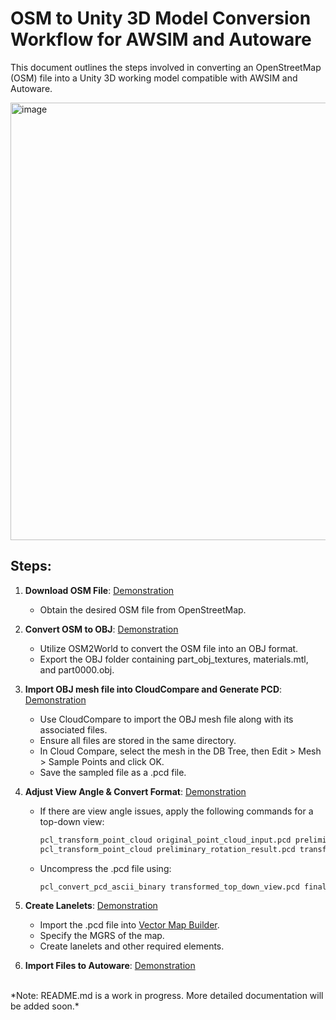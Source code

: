 # OSM to Unity 3D Model Conversion Workflow for AWSIM and Autoware

This document outlines the steps involved in converting an OpenStreetMap (OSM) file into a Unity 3D working model compatible with AWSIM and Autoware.

<img src="https://github.com/zubxxr/OSM-to-Pointcloud-and-Lanelet-Conversion-Process/blob/main/assets/OSM-Mesh-Workflow.png" alt="image" style="width: 700px;">

## Steps:

1. **Download OSM File**: [Demonstration](assets/1-OSM-File.mkv)
 
    - Obtain the desired OSM file from OpenStreetMap. 

2. **Convert OSM to OBJ**: [Demonstration](assets/2-Mesh-Extraction.mkv)

    - Utilize OSM2World to convert the OSM file into an OBJ format.
    - Export the OBJ folder containing part_obj_textures, materials.mtl, and part0000.obj.

3. **Import OBJ mesh file into CloudCompare and Generate PCD**: [Demonstration](assets/3-Mesh-To-PCD.mkv)

    - Use CloudCompare to import the OBJ mesh file along with its associated files.
    - Ensure all files are stored in the same directory.
    - In Cloud Compare, select the mesh in the DB Tree, then Edit > Mesh > Sample Points and click OK.
    - Save the sampled file as a .pcd file.

4. **Adjust View Angle & Convert Format**: [Demonstration](assets/4-PCD-Processing.mkv)

    - If there are view angle issues, apply the following commands for a top-down view:

      ```bash
      pcl_transform_point_cloud original_point_cloud_input.pcd preliminary_rotation_result.pcd -axisangle 1,0,0,-1.5708
      pcl_transform_point_cloud preliminary_rotation_result.pcd transformed_top_down_view.pcd -axisangle 1,0,0,3.1416
      ```
    - Uncompress the .pcd file using:
      
      ```bash
      pcl_convert_pcd_ascii_binary transformed_top_down_view.pcd final_output.pcd 1
      ```

    

5. **Create Lanelets**: [Demonstration](assets/5-MGRS-and-Lanelet-Creation.mkv)

    - Import the .pcd file into [Vector Map Builder](https://tools.tier4.jp/vector_map_builder_ll2/).
    - Specify the MGRS of the map.
    - Create lanelets and other required elements.

6. **Import Files to Autoware**: [Demonstration](assets/6-Importing-Files-Into-Autoware.mkv)
   

<br> 
*Note: README.md is a work in progress. More detailed documentation will be added soon.*
